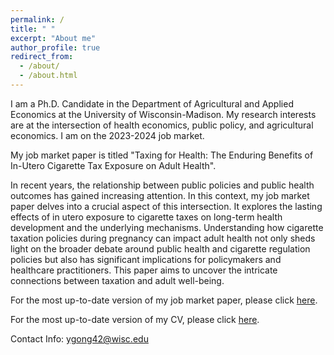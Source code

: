 ```yaml
---
permalink: /
title: " "
excerpt: "About me"
author_profile: true
redirect_from: 
  - /about/
  - /about.html
---
```


I am a Ph.D. Candidate in the Department of Agricultural and Applied Economics at the University of Wisconsin-Madison. My research interests are at the intersection of health economics, public policy, and agricultural economics. I am on the 2023-2024 job market.

My job market paper is titled "Taxing for Health: The Enduring Benefits of In-Utero Cigarette Tax Exposure on Adult Health". 

In recent years, the relationship between public policies and public health outcomes has gained increasing attention. In this context, my job market paper delves into a crucial aspect of this intersection. It explores the lasting effects of in utero exposure to cigarette taxes on long-term health development and the underlying mechanisms. Understanding how cigarette taxation policies during pregnancy can impact adult health not only sheds light on the broader debate around public health and cigarette regulation policies but also has significant implications for policymakers and healthcare practitioners. This paper aims to uncover the intricate connections between taxation and adult well-being.

For the most up-to-date version of my job market paper, please click [here](https://ytgonguw.github.io/files/JMP_Yating_AAE.pdf).

For the most up-to-date version of my CV, please click [here](https://ytgonguw.github.io/files/CV3.pdf).

Contact Info: [ygong42@wisc.edu](mailto:ygong42@wisc.edu)
